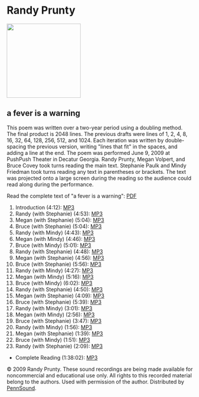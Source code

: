 Randy Prunty
============

<img src="http://media.sas.upenn.edu/pennsound/authors/Prunty/6-9-09/Prunty-Randy-Picture.jpg" width="200" />

a fever is a warning
--------------------

This poem was written over a two-year period using a doubling method.
The final product is 2048 lines.
The previous drafts were lines of 1, 2, 4, 8, 16, 32, 64, 128, 256, 512, and 1024.
Each iteration was written by double-spacing the previous version, writing "lines that fit"
in the spaces, and adding a line at the end. The poem was performed June 9, 2009
at PushPush Theater in Decatur Georgia. Randy Prunty, Megan Volpert, and Bruce Covey
took turns reading the main text. Stephanie Paulk and Mindy Friedman
took turns reading any text in parentheses or brackets. The text was projected onto a large
screen during the reading so the audience could read along during the performance.  
  
Read the complete text of "a fever is a warning": [PDF](http://media.sas.upenn.edu/pennsound/authors/Prunty/6-9-09/Prunty-Randy_Text_PushPush-Theater_6-9-09.pdf)

1.  Introduction (4:12): [MP3](http://media.sas.upenn.edu/pennsound/authors/Prunty/6-9-09/Prunty-Randy_01_Fever-Warning_PushPush-Theater_6-9-09.mp3)
2.  Randy (with Stephanie) (4:53): [MP3](http://media.sas.upenn.edu/pennsound/authors/Prunty/6-9-09/Prunty-Randy_02_Fever-Warning_PushPush-Theater_6-9-09.mp3)
3.  Megan (with Stephanie) (5:04): [MP3](http://media.sas.upenn.edu/pennsound/authors/Prunty/6-9-09/Prunty-Randy_03_Fever-Warning_PushPush-Theater_6-9-09.mp3)
4.  Bruce (with Stephanie) (5:04): [MP3](http://media.sas.upenn.edu/pennsound/authors/Prunty/6-9-09/Prunty-Randy_04_Fever-Warning_PushPush-Theater_6-9-09.mp3)
5.  Randy (with Mindy) (4:43): [MP3](http://media.sas.upenn.edu/pennsound/authors/Prunty/6-9-09/Prunty-Randy_05_Fever-Warning_PushPush-Theater_6-9-09.mp3)
6.  Megan (with Mindy) (4:46): [MP3](http://media.sas.upenn.edu/pennsound/authors/Prunty/6-9-09/Prunty-Randy_06_Fever-Warning_PushPush-Theater_6-9-09.mp3)
7.  Bruce (with Mindy) (5:01): [MP3](http://media.sas.upenn.edu/pennsound/authors/Prunty/6-9-09/Prunty-Randy_07_Fever-Warning_PushPush-Theater_6-9-09.mp3)
8.  Randy (with Stephanie) (4:48): [MP3](http://media.sas.upenn.edu/pennsound/authors/Prunty/6-9-09/Prunty-Randy_08_Fever-Warning_PushPush-Theater_6-9-09.mp3)
9.  Megan (with Stephanie) (4:56): [MP3](http://media.sas.upenn.edu/pennsound/authors/Prunty/6-9-09/Prunty-Randy_09_Fever-Warning_PushPush-Theater_6-9-09.mp3)
10. Bruce (with Stephanie) (5:56): [MP3](http://media.sas.upenn.edu/pennsound/authors/Prunty/6-9-09/Prunty-Randy_10_Fever-Warning_PushPush-Theater_6-9-09.mp3)
11. Randy (with Mindy) (4:27): [MP3](http://media.sas.upenn.edu/pennsound/authors/Prunty/6-9-09/Prunty-Randy_11_Fever-Warning_PushPush-Theater_6-9-09.mp3)
12. Megan (with Mindy) (5:16): [MP3](http://media.sas.upenn.edu/pennsound/authors/Prunty/6-9-09/Prunty-Randy_12_Fever-Warning_PushPush-Theater_6-9-09.mp3)
13. Bruce (with Mindy) (6:02): [MP3](http://media.sas.upenn.edu/pennsound/authors/Prunty/6-9-09/Prunty-Randy_13_Fever-Warning_PushPush-Theater_6-9-09.mp3)
14. Randy (with Stephanie) (4:50): [MP3](http://media.sas.upenn.edu/pennsound/authors/Prunty/6-9-09/Prunty-Randy_14_Fever-Warning_PushPush-Theater_6-9-09.mp3)
15. Megan (with Stephanie) (4:09): [MP3](http://media.sas.upenn.edu/pennsound/authors/Prunty/6-9-09/Prunty-Randy_15_Fever-Warning_PushPush-Theater_6-9-09.mp3)
16. Bruce (with Stephanie) (5:39): [MP3](http://media.sas.upenn.edu/pennsound/authors/Prunty/6-9-09/Prunty-Randy_16_Fever-Warning_PushPush-Theater_6-9-09.mp3)
17. Randy (with Mindy) (3:01): [MP3](http://media.sas.upenn.edu/pennsound/authors/Prunty/6-9-09/Prunty-Randy_17_Fever-Warning_PushPush-Theater_6-9-09.mp3)
18. Megan (with Mindy) (2:56): [MP3](http://media.sas.upenn.edu/pennsound/authors/Prunty/6-9-09/Prunty-Randy_18_Fever-Warning_PushPush-Theater_6-9-09.mp3)
19. Bruce (with Stephanie) (3:47): [MP3](http://media.sas.upenn.edu/pennsound/authors/Prunty/6-9-09/Prunty-Randy_19_Fever-Warning_PushPush-Theater_6-9-09.mp3)
20. Randy (with Mindy) (1:56): [MP3](http://media.sas.upenn.edu/pennsound/authors/Prunty/6-9-09/Prunty-Randy_20_Fever-Warning_PushPush-Theater_6-9-09.mp3)
21. Megan (with Stephanie) (1:39): [MP3](http://media.sas.upenn.edu/pennsound/authors/Prunty/6-9-09/Prunty-Randy_21_Fever-Warning_PushPush-Theater_6-9-09.mp3)
22. Bruce (with Mindy) (1:51): [MP3](http://media.sas.upenn.edu/pennsound/authors/Prunty/6-9-09/Prunty-Randy_22_Fever-Warning_PushPush-Theater_6-9-09.mp3)
23. Randy (with Stephanie) (2:09): [MP3](http://media.sas.upenn.edu/pennsound/authors/Prunty/6-9-09/Prunty-Randy_23_Fever-Warning_PushPush-Theater_6-9-09.mp3)

-   Complete Reading (1:38:02): [MP3](http://media.sas.upenn.edu/pennsound/authors/Prunty/6-9-09/Prunty-Randy_Complete-Reading_Fever-Warning_PushPush-Theater_6-9-09.mp3)

© 2009 Randy Prunty. These sound recordings are being made available for noncommercial and
educational use only. All rights to this recorded material belong to the authors. Used with permission of the author.
Distributed by [PennSound](http://writing.upenn.edu/pennsound).
